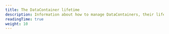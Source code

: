 ```yaml
---
title: The DataContainer lifetime
description: Information about how to manage DataContainers, their lifetime, and lazy-loading.
readingTime: true
weight: 10
---
```

